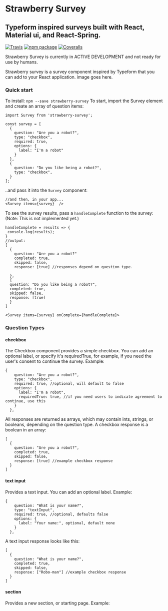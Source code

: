 # Strawberry Survey

## Typeform inspired surveys built with React, Material ui, and React-Spring.

[![Travis][build-badge]][build]
[![npm package][npm-badge]][npm]
[![Coveralls][coveralls-badge]][coveralls]

Strawberry Survey is currently in ACTIVE DEVELOPMENT and not ready for use by humans.

Strawberry survey is a survey component inspired by Typeform that you can add to your React application.
image goes here.

### Quick start

To install:
`npm --save strawberry-survey`
To start, import the Survey element and create an array of question items:

```
import Survey from 'strawberry-survey';

const survey = [
  {
    question: "Are you a robot?",
    type: "checkbox",
    required: true,
    options: {
      label: "I'm a robot"
    }
  },
  {
    question: "Do you like being a robot?",
    type: "checkbox",
  }
];
```

..and pass it into the `Survey` component:

```
//and then, in your app...
<Survey items={survey}  />
```

To see the survey results, pass a `handleComplete` function to the survey:
(Note: This is not implemented yet.)

```
handleComplete = results => {
 console.log(results);
}
//output:
[
  {
    question: "Are you a robot?"
    completed: true,
    skipped: false,
    response: [true] //responses depend on question type.

  },
  {
  question: "Do you like being a robot?",
  completed: true,
  skipped: false,
  response: [true]
  }
]

<Survey items={survey} onComplete={handleComplete}>
```

### Question Types

#### checkbox

The Checkbox component provides a simple checkbox. You can add an optional label, or specify it's requiredTrue, for example, if you need the user's consent to continue the survey.
Example:

```
{
    question: "Are you a robot?",
    type: "checkbox",
    required: true, //optional, will default to false
    options: {
      label: "I'm a robot",
      requiredTrue: true, //if you need users to indicate agreement to continue, use this
    }
  },
```

All responses are returned as arrays, which may contain ints, strings, or booleans, depending on the question type. A checkbox response is a boolean in an array:

```
[
  {
    question: "Are you a robot?",
    completed: true,
    skipped: false,
    response: [true] //example checkbox response
  }
]
```

#### text input

Provides a text input. You can add an optional label.
Example:

```
{
    question: "What is your name?",
    type: "textInput",
    required: true, //optional, defaults false
    options: {
      label: "Your name:", optional, default none
    }
  },
```

A text input response looks like this:

```
[
  {
    question: "What is your name?",
    completed: true,
    skipped: false,
    response: ["Robo-man"] //example checkbox response
  }
]
```

#### section

Provides a new section, or starting page.
Example:

[build-badge]: https://img.shields.io/travis/user/repo/master.png?style=flat-square
[build]: https://travis-ci.org/user/repo
[npm-badge]: https://img.shields.io/npm/v/npm-package.png?style=flat-square
[npm]: https://www.npmjs.org/package/npm-package
[coveralls-badge]: https://img.shields.io/coveralls/user/repo/master.png?style=flat-square
[coveralls]: https://coveralls.io/github/user/repo
